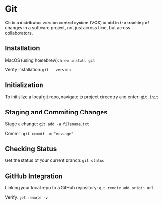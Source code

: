 # Git
Git is a distributed version control system (VCS) to aid in the tracking of changes in a software project, not just across time, but across collaborators. 

## Installation
MacOS (using homebrew): ```brew install git```

Verify Installation: ```git --version```

## Initialization 
To initialize a local git repo, navigate to project direcotry and enter:
```git init ```


## Staging and Commiting Changes
Stage a change:
```git add -a filename.txt```

Commit: ```git commit -m "message" ```

## Checking Status
Get the status of your current branch: ```git status```

## GitHub Integration
Linking your local repo to a GitHub repository: 
```git remote add origin url```

Verify: 
```get remote -v```
